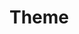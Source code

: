 <script setup>
  import { data } from '../../versions.data'
  const { version } = data
</script>

# Theme
